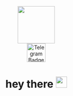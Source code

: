 <div id="header" align="center">
  <img src="https://media.giphy.com/media/AfpXE9om1TtkcjpKhI/giphy.gif" width="100"/>
</div>

<div id="badges" align="center">
  <a href="https://t.me/Dobriyman">
    <img src="https://img.shields.io/badge/-Telegram-blue" alt="Telegram Badge" width="50px"/>
  </a>
</div>

<h1 align="center">
  hey there
  <img src="https://media.giphy.com/media/hvRJCLFzcasrR4ia7z/giphy.gif" width="30px"/>
</h1>

